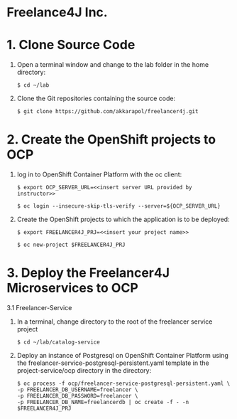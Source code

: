 # Freelance4J Inc.

# 1. Clone Source Code

   1. Open a terminal window and change to the lab folder in the home directory:  

      ```
      $ cd ~/lab 
      ```

   2. Clone the Git repositories containing the source code: 

      ```
      $ git clone https://github.com/akkarapol/freelancer4j.git
      ```

# 2. Create the OpenShift projects to OCP

   1. log in to OpenShift Container Platform with the oc client:
      
      ```
      $ export OCP_SERVER_URL=<<insert server URL provided by instructor>>

      $ oc login --insecure-skip-tls-verify --server=${OCP_SERVER_URL}
      ```
      
   2. Create the OpenShift projects to which the application is to be deployed:
  
      ```
      $ export FREELANCER4J_PRJ=<<insert your project name>>

      $ oc new-project $FREELANCER4J_PRJ
      ```
   
 # 3. Deploy the Freelancer4J Microservices to OCP
 
  3.1 Freelancer-Service  
          
  1. In a terminal, change directory to the root of the freelancer service project   
         
     ```          
     $ cd ~/lab/catalog-service          
     ```
          
  2. Deploy an instance of Postgresql on OpenShift Container Platform using the freelancer-service-postgresql-persistent.yaml template in the project-service/ocp directory in the directory:
         
     ``` 
     $ oc process -f ocp/freelancer-service-postgresql-persistent.yaml \ 
     -p FREELANCER_DB_USERNAME=freelancer \ 
     -p FREELANCER_DB_PASSWORD=freelancer \ 
     -p FREELANCER_DB_NAME=freelancerdb | oc create -f - -n $FREELANCER4J_PRJ
     ```
